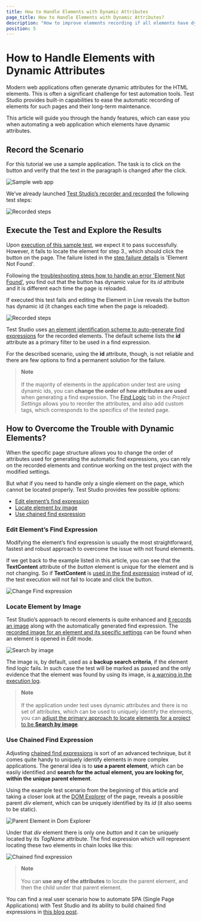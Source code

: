 ```yaml
---
title: How to Handle Elements with Dynamic Attributes
page_title: How to Handle Elements with Dynamic Attributes?
description: "How to improve elements recording if all elements have dynamic ids. My tests are constantly failing with element not found errors. How can I choose more robust find expressions for the elements. " 
position: 5
---
```

# How to Handle Elements with Dynamic Attributes

Modern web applications often generate dynamic attributes for the HTML elements. This is often a significant challenge for test automation tools. Test Studio provides built-in capabilities to ease the automatic recording of elements for such pages and their long-term maintenance.

This article will guide you through the handy features, which can ease you when automating a web application which elements have dynamic attributes.

## Record the Scenario

For this tutorial we use a sample application. The task is to click on the button and verify that the text in the paragraph is changed after the click.

![Sample web app](/img/automated-tests/troubleshooting/handle-dynamic-attributes/1Showcase.png)

We’ve already launched <a href="/automated-tests/recording/overview#start-a-recording-session" target="_blank">Test Studio’s recorder and recorded</a> the following test steps:

![Recorded steps](/img/automated-tests/troubleshooting/handle-dynamic-attributes/2RecordedTest.png)

## Execute the Test and Explore the Results

Upon <a href="/automated-tests/test-execution/quick-execution" target="_blank">execution of this sample test</a>, we expect it to pass successfully. However, it fails to locate the element for step 3., which should click the button on the page. The failure listed in the <a href="/automated-tests/test-results/step-failure-details" target="_blank">step failure details</a> is 'Element Not Found'.

Following the <a href="/automated-tests/troubleshooting/element-not-found" target="_blank">troubleshooting steps how to handle an error 'Element Not Found'</a>, you find out that the button has dynamic value for its _id_ attribute and it is different each time the page is reloaded.

If executed this test fails and editing the Element in Live reveals the button has dynamic id (it changes each time when the page is reloaded).

![Recorded steps](/img/automated-tests/troubleshooting/handle-dynamic-attributes/3EditElement.png)

Test Studio uses <a href="/features/project-settings/find-logic" target="_blank">an element identification scheme to auto-generate find expressions</a> for the recorded elements. The default scheme lists the __id__ attribute as a primary filter to be used in a find expression.

For the described scenario, using the __id__ attribute, though, is not reliable and there are few options to find a permanent solution for the failure.

> __Note__
><br>
><br>
> If the majority of elements in the application under test are using dynamic ids, you can __change the order of how attributes are used__ when generating a find expression. The <a href="/features/project-settings/find-logic" target="_blank">Find Logic</a> tab in the _Project Settings_ allows you to reorder the attributes, and also add custom tags, which corresponds to the specifics of the tested page.

## How to Overcome the Trouble with Dynamic Elements?

When the specific page structure allows you to change the order of attributes used for generating the automatic find expressions, you can rely on the recorded elements and continue working on the test project with the modified settings.

But what if you need to handle only a single element on the page, which cannot be located properly. Test Studio provides few possible options:

* [Edit element’s find expression](#edit-elements-find-expression)
* [Locate element by image](#locate-element-by-image)
* [Use chained find expression](#locate-element-by-image)

### Edit Element’s Find Expression

Modifying the element’s find expression is usually the most straightforward, fastest and robust approach to overcome the issue with not found elements.

If we get back to the example listed in this article, you can see that the __TextContent__ attribute of the _button_ element is unique for the element and is not changing. So if __TextContent__ is <a href="/automated-tests/elements/find-element#options-in-element-pane-with-active-recording-session" target="_blank">used in the find expression</a> instead of _id_, the test execution will not fail to locate and click the button.

![Change Find expression](/img/automated-tests/troubleshooting/handle-dynamic-attributes/4NewFindExpression.png)

### Locate Element by Image

Test Studio’s approach to record elements is quite enhanced and <a href="/automated-tests/elements/elements-find-expression#elements-image" target="_blank">it records an image</a> along with the automatically generated find expression. The <a href="/automated-tests/elements/find-element-by-image" target="_blank">recorded image for an element and its specific settings</a> can be found when an element is opened in _Edit_ mode.

![Search by image](/img/automated-tests/troubleshooting/handle-dynamic-attributes/5ImageSearch.png)

The image is, by default, used as a __backup search criteria__, if the element find logic fails. In such case the test will be marked as passed and the only evidence that the element was found by using its image, is <a href="/automated-tests/test-results/analyze-quick-run-results#successful-test-run-with-warnings" target="_blank">a warning in the execution log</a>.

> __Note__
><br>
><br>
> If the application under test uses dynamic attributes and there is no set of attributes, which can be used to uniquely identify the elements, you can <a href="/features/project-settings/find-logic" target="_blank">adjust the primary approach to locate elements for a project to be __Search by image__</a>.

### Use Chained Find Expression

Adjusting <a href="/automated-tests/elements/using-chained-find-expressions" target="_blank">chained find expressions</a> is sort of an advanced technique, but it comes quite handy to uniquely identify elements in more complex applications. The general idea is to __use a parent element__, which can be easily identified and __search for the actual element, you are looking for, within the unique parent element__.

Using the example test scenario from the beginning of this article and taking a closer look at the <a href="/features/recorder/advanced-recording-tools/dom-explorer" target="_blank">DOM Explorer</a> of the page, reveals a possible parent _div_ element, which can be uniquely identified by its _id_ (it also seems to be static).

![Parent Element in Dom Explorer](/img/automated-tests/troubleshooting/handle-dynamic-attributes/6ParentElement.png)

Under that _div_ element there is only one _button_ and it can be uniquely located by its _TagName_ attribute. The find expression which will represent locating these two elements in chain looks like this:

![Chained find expression](/img/automated-tests/troubleshooting/handle-dynamic-attributes/7ChainedFindExpression.png)
 
> __Note__
><br>
><br>
> You can __use any of the attributes__ to locate the parent element, and then the child under that parent element.

You can find a real user scenario how to automate SPA (Single Page Applications) with Test Studio and its ability to build chained find expressions in <a href="https://www.telerik.com/blogs/purposeful-find-logic-enhancement-chained-find-expressions" target="_blank">this blog post</a>.